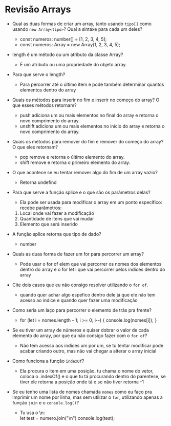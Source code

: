 # Revisão Arrays

- Qual as duas formas de criar um array, tanto usando `tipo[]` como usando `new Array<tipo>`? Qual a sintaxe para cada um deles?
  - const numeros: number[] = [1, 2, 3, 4, 5];
  - const numeros: Array<number> = new Array<number>(1, 2, 3, 4, 5);
  
- length é um método ou um atributo da classe Array?
  - É um atributo ou uma propriedade do objeto array.
  
- Para que serve o length?
  - Para percorrer até o último item e pode também determinar quantos elementos dentro do array
  
- Quais os métodos para inserir no fim e inserir no começo do array? O que esses métodos retornam?
  - push adiciona um ou mais elementos no final do array e retorna o novo comprimento do array.
  - unshift adiciona um ou mais elementos no início do array e retorna o novo comprimento do array.
  
- Quais os métodos para remover do fim e remover do começo do array? O que eles retornam?
  - pop remove e retorna o último elemento do array.
  - shift remove e retorna o primeiro elemento do array.
  
- O que acontece se eu tentar remover algo do fim de um array vazio?
  - Retorna undefind
  
- Para que serve a função splice e o que são os parâmetros delas?
  - Ela pode ser usada para modificar o array em um ponto específico:
  recebe parâmetros:
  1. Local onde vai fazer a modificação
  2. Quantidade de itens que vai mudar
  3. Elemento que será inserido
  
- A função splice retorna que tipo de dado?
  - number
  
- Quais as duas forma de fazer um for para percorrer um array?
  - Pode usar o for of elem que vai percorrer os nomes dos elementos dentro do array e o for let i que vai percorrer pelos indices dentro do array

- Cite dois casos que eu não consigo resolver utilizando o `for of`.
  - quando quer achar algo espefico dentro dele já que ele não tem acesso ao indice e quando quer fazer uma modificação

- Como seria um laço para percorrer o elemento de trás pra frente?
  - for (let i = nomes.length - 1; i >= 0; i--) {
    console.log(nomes[i]); 
    }
  
- Se eu tiver um array de números e quiser dobrar o valor de cada elemento do array, por que eu não consigo fazer com o `for of`?
  - Não tem acesso aos indices um por um, se tu tentar modificar pode acabar criando outro, mas não vai chegar a alterar o array inicial

- Como funciona a função `indexOf`?
  - Ela procura o item em uma posição, tu chama o nome do vetor, coloca o .indexOf() e o que tu tá procurando dentro do parentese, se tiver ele retorna a posição onde tá e se não tiver retorna -1
  
- Se eu tenho uma lista de nomes chamada `nomes` como eu faço pra imprimir um nome por linha, mas sem utilizar o `for`, utilizando apenas a função `join` e o `console.log()`?
  - Tu usa o \n:  
    let test = numero.join("\n")
    console.log(test);